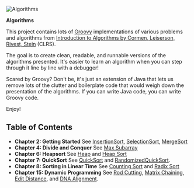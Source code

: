 ![Algorithms](http://www.cs.pitt.edu/~kirk/cs2150/CLRS3e-cover.jpg)

**Algorithms**

This project contains lots of [Groovy](http://groovy.codehaus.org) implementations of various problems and algorithms from [Introduction to Algorithms by Cormen, Leiserson, Rivest, Stein](http://en.wikipedia.org/wiki/Introduction_to_Algorithms) (CLRS).

The goal is to create clean, readable, and runnable versions of the algorithms presented. It's easier to learn an algorithm when you can step through it line by line with a debugger!

Scared by Groovy? Don't be, it's just an extension of Java that lets us remove lots of the clutter and boilerplate code that would weigh down the presentation of the algorithms. If you can write Java code, you can write Groovy code.

Enjoy!

Table of Contents
-----------------
- **Chapter 2: Getting Started** See [InsertionSort](https://github.com/phillco/Algorithms/blob/master/src/algorithms/InsertionSort.groovy), [SelectionSort](https://github.com/phillco/Algorithms/blob/master/src/algorithms/SelectionSort.groovy), [MergeSort](https://github.com/phillco/Algorithms/blob/master/src/algorithms/MergeSort.groovy)
- **Chapter 4: Divide and Conquer** See [Max Subarray](https://github.com/phillco/Algorithms/blob/master/src/algorithms/MaxSubArray.groovy)
- **Chapter 6: Heapsort** See [Heap](https://github.com/phillco/Algorithms/blob/master/src/algorithms/Heap.groovy) and [Heap Sort](https://github.com/phillco/Algorithms/blob/master/src/algorithms/Heap.groovy)
- **Chapter 7: QuickSort** See [QuickSort](https://github.com/phillco/Algorithms/blob/master/src/algorithms/QuickSort.groovy) and [RandomizedQuickSort](https://github.com/phillco/Algorithms/blob/master/src/algorithms/RandomizedQuickSort.groovy).
- **Chapter 8: Sorting in Linear Time** See [Counting Sort](https://github.com/phillco/Algorithms/blob/master/src/algorithms/CountingSort.groovy) and [Radix Sort](https://github.com/phillco/Algorithms/blob/master/src/algorithms/RadixSort.groovy)
- **Chapter 15: Dynamic Programming** See [Rod Cutting](https://github.com/phillco/Algorithms/blob/master/src/algorithms/RodCutting.groovy), [Matrix Chaining](https://github.com/phillco/Algorithms/blob/master/src/algorithms/MatrixChaining.groovy), [Edit Distance](https://github.com/phillco/Algorithms/blob/master/src/algorithms/AdvancedEditDistance.groovy), and [DNA Alignment](https://github.com/phillco/Algorithms/blob/master/src/algorithms/DnaAlignment.groovy).